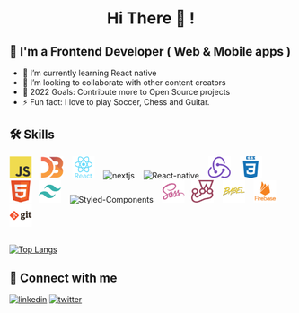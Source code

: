 <!-- <div id="header" align="center">
  <img src="https://media.giphy.com/media/D0EjguuQzYr9m/giphy.gif" width="300"/>
</div> -->
<div id="header" align="center">
  <h1>Hi There 👋  ! </h1>
</div>

## 🚀 I'm a Frontend Developer ( Web & Mobile apps )

- 🌱 I’m currently learning React native
- 👯 I’m looking to collaborate with other content creators
- 🥅 2022 Goals: Contribute more to Open Source projects
- ⚡ Fun fact: I love to play Soccer, Chess and Guitar.

## 🛠 Skills

<div>
    <img src="https://github.com/devicons/devicon/blob/master/icons/javascript/javascript-original.svg" title="JavaScript" alt="JavaScript" width="40" height="40"/>&nbsp; &nbsp; 
      <img src="https://github.com/devicons/devicon/blob/master/icons/d3js/d3js-original.svg" title="d3js" **alt="d3js" width="40" height="40"/>&nbsp; &nbsp; 
  <img src="https://github.com/devicons/devicon/blob/master/icons/react/react-original-wordmark.svg" title="React" alt="React" width="40" height="40"/>&nbsp; &nbsp; 
    <img src="https://user-images.githubusercontent.com/68134403/160444182-f17c6da4-a789-49c7-beaa-dc05f99a9f73.svg" title="nextjs" alt="nextjs" width="40" height="40"/>&nbsp; &nbsp; 
      <img src="https://user-images.githubusercontent.com/68134403/160446023-bce2cd0b-9cee-4c14-ab71-ccd147f6c0f5.svg" title="React-Native" alt="React-native" width="40" height="40"/>&nbsp; &nbsp;
    <img src="https://github.com/devicons/devicon/blob/master/icons/redux/redux-original.svg" title="Redux" alt="Redux " width="40" height="40"/>&nbsp; &nbsp; 
  <img src="https://github.com/devicons/devicon/blob/master/icons/css3/css3-plain-wordmark.svg"  title="CSS3" alt="CSS3" width="40" height="40"/>&nbsp; &nbsp; 
  <img src="https://github.com/devicons/devicon/blob/master/icons/html5/html5-original.svg" title="HTML5" alt="HTML" width="40" height="40"/>&nbsp;&nbsp; 
  <img src="https://github.com/devicons/devicon/blob/master/icons/tailwindcss/tailwindcss-plain.svg" title="Tailwind Css" alt="Tailwind Css" width="40" height="40"/>&nbsp; &nbsp;
    <img src="https://user-images.githubusercontent.com/68134403/160449869-60c77c3f-bb31-482f-9c2f-9f8e6abec654.svg" title="Styled-Components" alt="Styled-Components" width="40" height="40"/>&nbsp; &nbsp;
    <img src="https://github.com/devicons/devicon/blob/master/icons/sass/sass-original.svg" title="sass" alt="sass" width="40" height="40"/>&nbsp;&nbsp; 
        <img src="https://github.com/devicons/devicon/blob/master/icons/jest/jest-plain.svg" title="jest" alt="jest" width="40" height="40"/>&nbsp; &nbsp;   
  <img src="https://github.com/devicons/devicon/blob/master/icons/babel/babel-original.svg" title="babel" alt="babel" width="40" height="40"/>&nbsp; &nbsp; 
  <img src="https://github.com/devicons/devicon/blob/master/icons/firebase/firebase-plain-wordmark.svg" title="Firebase" alt="Firebase" width="40" height="40"/>&nbsp; &nbsp;
  <img src="https://github.com/devicons/devicon/blob/master/icons/git/git-original-wordmark.svg" title="Git" alt="Git" width="40" height="40"/>&nbsp; &nbsp; 
</div>

## 

[![Top Langs](https://github-readme-stats.vercel.app/api/top-langs/?username=mrkouhadi&layout=compact&theme=vision-friendly-dark)](https://github.com/anuraghazra/github-readme-stats)

## 🔗 Connect with me
<!-- [![portfolio](https://img.shields.io/badge/my_portfolio-000?style=for-the-badge&logo=ko-fi&logoColor=white)](https://mrkouhadi.com/) -->
[![linkedin](https://img.shields.io/badge/linkedin-0A66C2?style=for-the-badge&logo=linkedin&logoColor=white)](https://www.linkedin.com/in/mrkouhadi/)
[![twitter](https://img.shields.io/badge/twitter-1DA1F2?style=for-the-badge&logo=twitter&logoColor=white)](https://twitter.com/mrkouhadi)
